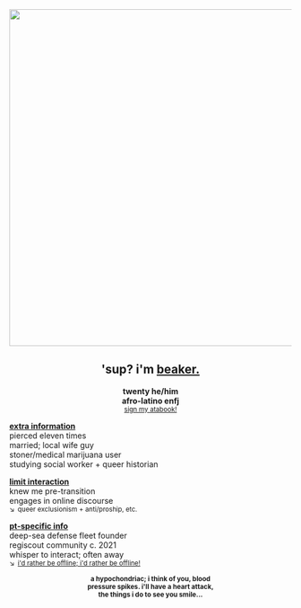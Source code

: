 <div align="center">
  <img src="https://files.catbox.moe/s04a42.png"" width="600">
  
## 'sup? i'm <ins>beaker.</ins>
**twenty he/him\
afro-latino enfj**\
<sup>[sign my atabook!](https://beakerbong.atabook.org)</sup>
</div>

**<ins>extra information</ins>**\
pierced eleven times\
married; local wife guy\
stoner/medical marijuana user\
studying social worker + queer historian

**<ins>limit interaction</ins>**\
knew me pre-transition\
engages in online discourse\
<sup>↘ queer exclusionism + anti/proship, etc. </sup>

**<ins>pt-specific info</ins>**\
deep-sea defense fleet founder\
regiscout community c. 2021\
whisper to interact; often away\
<sup>↘ [i'd rather be offline; i'd rather be offline!](https://youtu.be/PbBbtNtVXG4&t=42)</sup>

<div align="center">
  
<sup>**a hypochondriac; i think of you, blood\
pressure spikes. i'll have a heart attack,\
the things i do to see you smile...**</sup>

</div>
